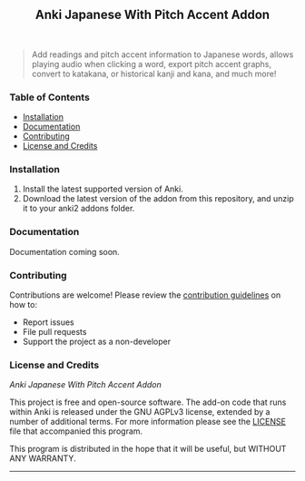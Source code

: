 <h2 align="center">Anki Japanese With Pitch Accent Addon</h2>

<p align="center">
<!-- <a title="Rate on AnkiWeb" href="https://ankiweb.net/shared/info/1655992655"><img ankiJPPitch="https://glutanimate.com/logos/ankiweb-rate.svg"></a> -->
<a title="License: GNU AGPLv3" href="https://github.com/migaku-official/Migaku-Dictionary-Addon/blob/master/README.md><img  src="https://img.shields.io/badge/license-GNU AGPLv3-green.svg"></a>
<br>
  
> Add readings and pitch accent information to Japanese words, allows playing audio when clicking a word, export pitch accent graphs, convert to katakana, or historical kanji and kana, and much more!

### Table of Contents

- [Installation](#installation)
- [Documentation](#documentation)
- [Contributing](#contributing)
- [License and Credits](#license-and-credits)

### Installation

1. Install the latest supported version of Anki.
2. Download the latest version of the addon from this repository, and unzip it to your anki2 addons folder.

### Documentation

Documentation coming soon.

### Contributing

Contributions are welcome! Please review the [contribution guidelines](./.github/CONTRIBUTING.md) on how to:

- Report issues
- File pull requests
- Support the project as a non-developer

### License and Credits

*Anki Japanese With Pitch Accent Addon* 

This project is free and open-source software. The add-on code that runs within Anki is released under the GNU AGPLv3 license, extended by a number of additional terms. For more information please see the [LICENSE](https://github.com/migaku-official/Migaku-Japanese-Addon/blob/master/LICENSE) file that accompanied this program.

This program is distributed in the hope that it will be useful, but WITHOUT ANY WARRANTY.

----
